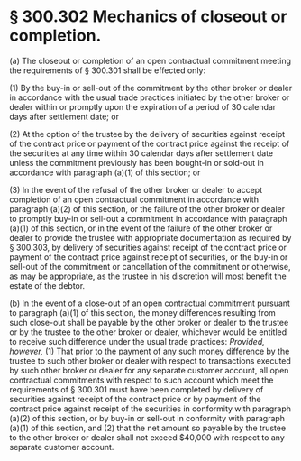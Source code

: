 # § 300.302   Mechanics of closeout or completion.

(a) The closeout or completion of an open contractual commitment meeting the requirements of § 300.301 shall be effected only: 


(1) By the buy-in or sell-out of the commitment by the other broker or dealer in accordance with the usual trade practices initiated by the other broker or dealer within or promptly upon the expiration of a period of 30 calendar days after settlement date; or 


(2) At the option of the trustee by the delivery of securities against receipt of the contract price or payment of the contract price against the receipt of the securities at any time within 30 calendar days after settlement date unless the commitment previously has been bought-in or sold-out in accordance with paragraph (a)(1) of this section; or 


(3) In the event of the refusal of the other broker or dealer to accept completion of an open contractual commitment in accordance with paragraph (a)(2) of this section, or the failure of the other broker or dealer to promptly buy-in or sell-out a commitment in accordance with paragraph (a)(1) of this section, or in the event of the failure of the other broker or dealer to provide the trustee with appropriate documentation as required by § 300.303, by delivery of securities against receipt of the contract price or payment of the contract price against receipt of securities, or the buy-in or sell-out of the commitment or cancellation of the commitment or otherwise, as may be appropriate, as the trustee in his discretion will most benefit the estate of the debtor. 


(b) In the event of a close-out of an open contractual commitment pursuant to paragraph (a)(1) of this section, the money differences resulting from such close-out shall be payable by the other broker or dealer to the trustee or by the trustee to the other broker or dealer, whichever would be entitled to receive such difference under the usual trade practices: *Provided, however,* (1) That prior to the payment of any such money difference by the trustee to such other broker or dealer with respect to transactions executed by such other broker or dealer for any separate customer account, all open contractual commitments with respect to such account which meet the requirements of § 300.301 must have been completed by delivery of securities against receipt of the contract price or by payment of the contract price against receipt of the securities in conformity with paragraph (a)(2) of this section, or by buy-in or sell-out in conformity with paragraph (a)(1) of this section, and (2) that the net amount so payable by the trustee to the other broker or dealer shall not exceed $40,000 with respect to any separate customer account.




